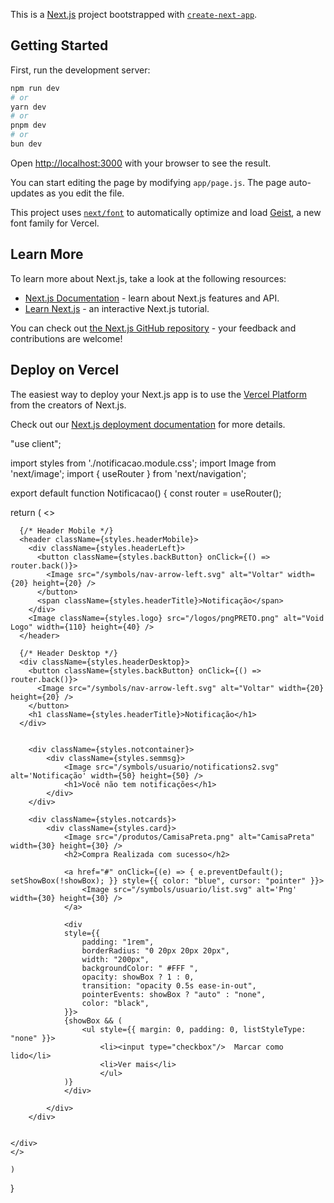 This is a [Next.js](https://nextjs.org) project bootstrapped with [`create-next-app`](https://nextjs.org/docs/app/api-reference/cli/create-next-app).

## Getting Started

First, run the development server:

```bash
npm run dev
# or
yarn dev
# or
pnpm dev
# or
bun dev
```

Open [http://localhost:3000](http://localhost:3000) with your browser to see the result.

You can start editing the page by modifying `app/page.js`. The page auto-updates as you edit the file.

This project uses [`next/font`](https://nextjs.org/docs/app/building-your-application/optimizing/fonts) to automatically optimize and load [Geist](https://vercel.com/font), a new font family for Vercel.

## Learn More

To learn more about Next.js, take a look at the following resources:

- [Next.js Documentation](https://nextjs.org/docs) - learn about Next.js features and API.
- [Learn Next.js](https://nextjs.org/learn) - an interactive Next.js tutorial.

You can check out [the Next.js GitHub repository](https://github.com/vercel/next.js) - your feedback and contributions are welcome!

## Deploy on Vercel

The easiest way to deploy your Next.js app is to use the [Vercel Platform](https://vercel.com/new?utm_medium=default-template&filter=next.js&utm_source=create-next-app&utm_campaign=create-next-app-readme) from the creators of Next.js.

Check out our [Next.js deployment documentation](https://nextjs.org/docs/app/building-your-application/deploying) for more details.


"use client";

import styles from './notificacao.module.css';
import Image from 'next/image';
import { useRouter } from 'next/navigation';

export default function Notificacao() {
  const router = useRouter();

  return (
    <>
    <div className={styles.container}>

      {/* Header Mobile */}
      <header className={styles.headerMobile}>
        <div className={styles.headerLeft}>
          <button className={styles.backButton} onClick={() => router.back()}>
            <Image src="/symbols/nav-arrow-left.svg" alt="Voltar" width={20} height={20} />
          </button>
          <span className={styles.headerTitle}>Notificação</span>
        </div>
        <Image className={styles.logo} src="/logos/pngPRETO.png" alt="Void Logo" width={110} height={40} />
      </header>

      {/* Header Desktop */}
      <div className={styles.headerDesktop}>
        <button className={styles.backButton} onClick={() => router.back()}>
          <Image src="/symbols/nav-arrow-left.svg" alt="Voltar" width={20} height={20} />
        </button>
        <h1 className={styles.headerTitle}>Notificação</h1>
      </div>


        <div className={styles.notcontainer}>
            <div className={styles.semmsg}>
                <Image src="/symbols/usuario/notifications2.svg" alt='Notificação' width={50} height={50} />
                <h1>Você não tem notificações</h1>
            </div>
        </div>

        <div className={styles.notcards}>
            <div className={styles.card}>
                <Image src="/produtos/CamisaPreta.png" alt="CamisaPreta" width={30} height={30} />
                <h2>Compra Realizada com sucesso</h2>

                <a href="#" onClick={(e) => { e.preventDefault(); setShowBox(!showBox); }} style={{ color: "blue", cursor: "pointer" }}>
                    <Image src="/symbols/usuario/list.svg" alt='Png' width={30} height={30} />
                </a>

                <div
                style={{
                    padding: "1rem",
                    borderRadius: "0 20px 20px 20px",
                    width: "200px",
                    backgroundColor: " #FFF ",
                    opacity: showBox ? 1 : 0,
                    transition: "opacity 0.5s ease-in-out",
                    pointerEvents: showBox ? "auto" : "none",
                    color: "black",
                }}>
                {showBox && (
                    <ul style={{ margin: 0, padding: 0, listStyleType: "none" }}>
                        <li><input type="checkbox"/>  Marcar como lido</li>
                        <li>Ver mais</li>
                        </ul> 
                )}
                </div>

            </div>
        </div>


    </div>
    </>

    )
}